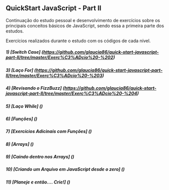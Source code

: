 ## QuickStart JavaScript - Part II

Continuação do estudo pessoal e desenvolvimento de exercícios sobre os principais conceitos básicos de JavaScript, sendo essa a primeira parte dos estudos.

Exercícios realizados durante o estudo com os códigos de cada nível.

##### 1) [Switch Case] (https://github.com/glaucia86/quick-start-javascript-part-II/tree/master/Exerc%C3%ADcio%20-%202)

##### 3) [Laço For] (https://github.com/glaucia86/quick-start-javascript-part-II/tree/master/Exerc%C3%ADcio%20-%203)

##### 4) [Revisando o FizzBuzz] (https://github.com/glaucia86/quick-start-javascript-part-II/tree/master/Exerc%C3%ADcio%20-%204)

##### 5) [Laço While] ()

##### 6) [Funções] ()

##### 7) [Exercícios Adicinais com Funções] ()

##### 8) [Arrays] ()

##### 9) [Caindo dentro nos Arrays] ()

##### 10) [Criando um Arquivo em JavaScript desde o zero] ()

##### 11) [Planeje e então.... Crie!] ()